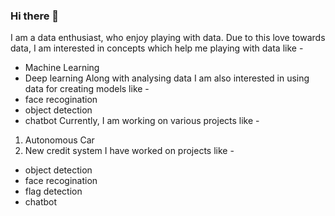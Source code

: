 ### Hi there 👋

I am a data enthusiast, who enjoy playing with data. Due to this love towards data, I am interested in concepts which help me playing with data like - 
* Machine Learning
* Deep learning
Along with analysing data I am also interested in using data for creating models like -
* face recogination
* object detection
* chatbot
Currently, I am working on various projects like -
1. Autonomous Car
1. New credit system
I have worked on projects like - 
* object detection
* face recogination
* flag detection
* chatbot
